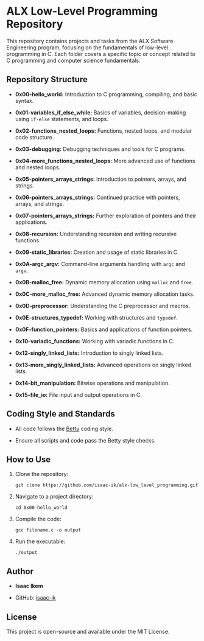 
ALX Low-Level Programming Repository
====================================

This repository contains projects and tasks from the ALX Software Engineering program, focusing on the fundamentals of low-level programming in C. Each folder covers a specific topic or concept related to C programming and computer science fundamentals.

Repository Structure
--------------------

-   **0x00-hello_world:** Introduction to C programming, compiling, and basic syntax.

-   **0x01-variables_if_else_while:** Basics of variables, decision-making using `if-else` statements, and loops.

-   **0x02-functions_nested_loops:** Functions, nested loops, and modular code structure.

-   **0x03-debugging:** Debugging techniques and tools for C programs.

-   **0x04-more_functions_nested_loops:** More advanced use of functions and nested loops.

-   **0x05-pointers_arrays_strings:** Introduction to pointers, arrays, and strings.

-   **0x06-pointers_arrays_strings:** Continued practice with pointers, arrays, and strings.

-   **0x07-pointers_arrays_strings:** Further exploration of pointers and their applications.

-   **0x08-recursion:** Understanding recursion and writing recursive functions.

-   **0x09-static_libraries:** Creation and usage of static libraries in C.

-   **0x0A-argc_argv:** Command-line arguments handling with `argc` and `argv`.

-   **0x0B-malloc_free:** Dynamic memory allocation using `malloc` and `free`.

-   **0x0C-more_malloc_free:** Advanced dynamic memory allocation tasks.

-   **0x0D-preprocessor:** Understanding the C preprocessor and macros.

-   **0x0E-structures_typedef:** Working with structures and `typedef`.

-   **0x0F-function_pointers:** Basics and applications of function pointers.

-   **0x10-variadic_functions:** Working with variadic functions in C.

-   **0x12-singly_linked_lists:** Introduction to singly linked lists.

-   **0x13-more_singly_linked_lists:** Advanced operations on singly linked lists.

-   **0x14-bit_manipulation:** Bitwise operations and manipulation.

-   **0x15-file_io:** File input and output operations in C.

Coding Style and Standards
--------------------------

-   All code follows the [Betty](https://github.com/holbertonschool/Betty) coding style.

-   Ensure all scripts and code pass the Betty style checks.

How to Use
----------

1.  Clone the repository:

    ```
    git clone https://github.com/isaac-ik/alx-low_level_programming.git
    ```

2.  Navigate to a project directory:

    ```
    cd 0x00-hello_world
    ```

3.  Compile the code:

    ```
    gcc filename.c -o output
    ```

4.  Run the executable:

    ```
    ./output
    ```

Author
------

-   **Isaac Ikem**

-   GitHub: [isaac-ik](https://github.com/isaac-ik)

License
-------

This project is open-source and available under the MIT License.
